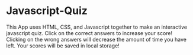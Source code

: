 # Javascript-Quiz

This App uses HTML, CSS, and Javascript together to make an interactive javascript quiz. Click on the correct answers to increase your score! 
Clicking on the wrong answers will decrease the amount of time you have left. Your scores will be saved in local storage!
